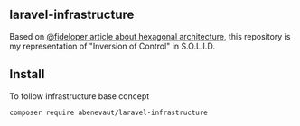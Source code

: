 ## laravel-infrastructure

Based on [@fideloper article about hexagonal architecture](https://fideloper.com/hexagonal-architecture), this repository is my representation of "Inversion of Control" in S.O.L.I.D.

## Install

To follow infrastructure base concept

```
composer require abenevaut/laravel-infrastructure
```
